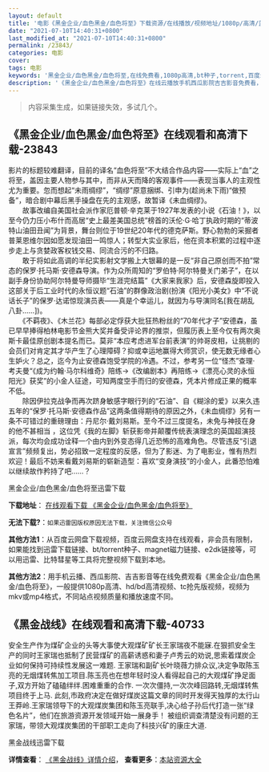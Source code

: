 ```yaml
---
layout: default
title: '电影《黑金企业/血色黑金/血色将至》下载资源/在线播放/视频地址/1080p/高清/蓝光'
date: "2021-07-10T14:40:31+0800"
last_modified_at: "2021-07-10T14:40:31+0800"
permalink: /23843/
categories: 电影
cover:
tags: 电影
keywords: '黑金企业/血色黑金/血色将至,在线免费看,1080p高清,bt种子,torrent,百度云盘,magnet,磁力链,迅雷下载资源'
description: '《黑金企业/血色黑金/血色将至》在线云播放手机西瓜影院吉吉影音免费看，1080p高清bd/hd未删减完整版和tc抢先枪版，mkv/mp4格式，附带bt/torrent种子、magnet/磁力链、百度云盘、网盘资源迅雷下载链接'
---
```


>内容采集生成，如果链接失效，多试几个。


## 《黑金企业/血色黑金/血色将至》在线观看和高清下载-23843

影片的标题较难翻译，目前的译名&ldquo;血色将至&rdquo;不大结合作品内容——实际上&ldquo;血”之将至，盖因主要人物参与其中，而非从天而降的客观事件&mdash;—表现当事人的主观性尤为重要。忽而想起&ldquo;未雨绸缪”，&ldquo;绸缪”原意捆绑、引申为(趁尚未下雨)“做预备&rdquo;，暗合剧中幕后黑手操盘在先的主观感，故暂译《未血绸缪》。<br />　　故事改编自美国社会派作家厄普顿&middot;辛克莱于1927年发表的小说《石油！》，以至今仍力压小布什而高居&ldquo;史上最差美国总统”榜首的沃伦&middot;G·哈丁执政时期的&ldquo;蒂波特山油田丑闻”为背景，舞台则位于19世纪20年代的德克萨斯。野心勃勃的采掘者普莱恩维尔因如愿发现油田一鸣惊人；转型大实业家后，他在资本积累的过程中逐步走上与贪婪政客权钱交易、同流合污的不归路。<br />　　敢于将如此高调的半纪实影射文学搬上大银幕的是一反&ldquo;非自己原创而不拍&rdquo;常态的保罗·托马斯&middot;安德森导演。作为众所周知的&ldquo;罗伯特&middot;阿尔特曼关门弟子”，在以副手身份协助阿尔特曼导师摄毕&ldquo;生涯完结篇&rdquo;《大家来我家》后，安德森旋即投入这部关于后工业时代的永恒议题“石油”的群像政治剧(扮演《阳光小美女》中“不说话长子&rdquo;的保罗&middot;达诺惊现演员表&mdash;—真是个幸运儿，就因为与导演同名[我在胡乱八卦……])。<br />　　《不羁夜》、《木兰花》每部必定俘获大批狂热粉丝的“70年代才子”安德森，虽已早早捧得柏林电影节金熊大奖并备受评论界的推崇，但履历表上至今仅有两次奥斯卡最佳原创剧本提名而已。莫非&ldquo;本应考虑进军台前表演”的帅哥皮相，让挑剔的会员们对肯定其才华产生了心理障碍？抑或幸运地赢得大师赏识，使无数无缘者心生妒火？总之，迄今为止安德森饱受学院的冷遇。不过，参考另一位&ldquo;怪杰”查理·考夫曼&ldquo;《成为约翰&middot;马尔科维奇》陪练&rarr;《改编剧本》再陪练→《漂亮心灵的永恒阳光》获奖&rdquo;的小金人征途，可知两度空手而归的安德森，凭本片修成正果的概率不低。<br />　　除因伊拉克战争而再次跻身敏感字眼行列的“石油”、自《糊涂的爱》以来久违五年的“保罗·托马斯&middot;安德森作品&rdquo;这两条值得期待的原因之外，《未血绸缪》另有一条不可错过的重磅理由：丹尼尔·戴刘易斯。至今不过三度提名，未免与神技在身的他不甚相当 ，这位凭《我的左脚》斩获影帝并颠覆传统表演理念的英国超演技派，每次均会成功诠释一个由内到外变态得几近恐怖的高难角色。尽管违反&ldquo;引退宣言”频频复出，势必招致一定程度的反感，但为了影迷、为了电影业，惟有热烈欢迎！最后不妨来看戴刘易斯的崭新造型：喜欢&ldquo;变身演技”的小金人，此番恐怕难以继续故作矜持了吧&hellip;…？


黑金企业/血色黑金/血色将至迅雷下载

**下载地址**： [在线观看下载 《黑金企业/血色黑金/血色将至》](https://www.993dy.com//vod-detail-id-24270.html) 


**无法下载?**：`如果迅雷因版权原因无法下载，关注微信公众号 `

**其他方法1**：从百度云网盘下载视频，百度云网盘支持在线观看，非会员有限制，如果能找到迅雷下载链接、bt/torrent种子、magnet磁力链接、e2dk链接等，可以用迅雷、比特彗星等工具将完整视频下载到本地。

**其他方法2**：用手机云播、西瓜影院、吉吉影音等在线免费观看《黑金企业/血色黑金/血色将至》，一般提供1080p高清、hd/bd高清视频、tc抢先版视频，视频为mkv或mp4格式，不同站点视频质量和播放速度不同。


## 《黑金战线》在线观看和高清下载-40733

安全生产作为煤矿企业的头等大事使大观煤矿矿长王家瑞夜不能寐.在狠抓安全生产的同时王家瑞也抵制了民营煤矿的高薪诱惑和妻子卢秀云的劝说,思索着煤炭企业如何保持可持续性发展这一难题. 王家瑞和副矿长叶晓薇力排众议,决定争取陈玉亮的无烟煤转焦加工项目.陈玉亮也在想年轻时没人看得起自己的大观煤矿挣足面子,双方开始了磕磕绊绊.困难重重的合作. 一次次僵持,一次次峰回路转,无烟煤转焦项目终于上马. 此刻,市政府决定在做好煤炭这篇文章的同时开发得天独厚的太行山王莽岭.王家瑞领导下的大观煤炭集团和陈玉亮联手,决心给子孙后代打造一张&ldquo;绿色名片”，他们在旅游资源开发领域开始一展身手！ 被组织调查清楚没有问题的王家瑞，带领大观煤炭集团的干部职工走向了科技兴矿的康庄大道.


黑金战线迅雷下载

**详情查看**： [《黑金战线》详情介绍](/movie/40733/)， **查看更多**：[本站资源大全](/movie/t/all/)

